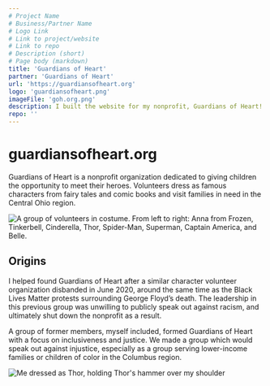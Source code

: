 ```yaml
---
# Project Name
# Business/Partner Name
# Logo Link
# Link to project/website
# Link to repo
# Description (short)
# Page body (markdown)
title: 'Guardians of Heart'
partner: 'Guardians of Heart'
url: 'https://guardiansofheart.org'
logo: 'guardiansofheart.png'
imageFile: 'goh.org.png'
description: I built the website for my nonprofit, Guardians of Heart!
repo: ''
---
```


# guardians<wbr>of<wbr>heart<wbr>.org

Guardians of Heart is a nonprofit organization dedicated to giving children the opportunity to meet their heroes. Volunteers dress as famous characters from fairy tales and comic books and visit families in need in the Central Ohio region.

![A group of volunteers in costume. From left to right: Anna from Frozen, Tinkerbell, Cinderella, Thor, Spider-Man, Superman, Captain America, and Belle.](https://luke-shafer-web-design.mo.cloudinary.net/projects/assets/guardiansofheart-groupphoto.jpg?tx=w_500)

## Origins

I helped found Guardians of Heart after a similar character volunteer organization disbanded in June 2020, around the same time as the Black Lives Matter protests surrounding George Floyd’s death. The leadership in this previous group was unwilling to publicly speak out against racism, and ultimately shut down the nonprofit as a result.

A group of former members, myself included, formed Guardians of Heart with a focus on inclusiveness and justice. We made a group which would speak out against injustice, especially as a group serving lower-income families or children of color in the Columbus region.

![Me dressed as Thor, holding Thor's hammer over my shoulder](https://luke-shafer-web-design.mo.cloudinary.net/projects/assets/guardiansofheart-thor.jpg?tx=w_500)
